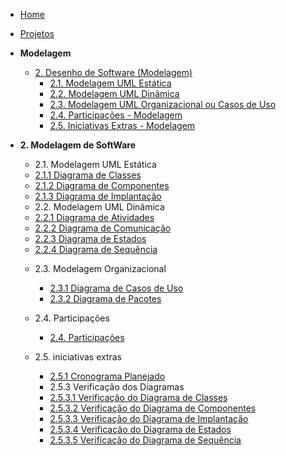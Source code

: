 <!-- docs/_sidebar.md -->

- [Home](/docs)
- [Projetos](/docs/Projeto/Projeto.md)

- **Modelagem**
  - [2. Desenho de Software (Modelagem)](/docs/Modelagem/2.Modelagem.md)
    - [2.1. Modelagem UML Estática](/docs/Modelagem/2.1.ModelagemEstatica.md)
    - [2.2. Modelagem UML Dinâmica](/docs/Modelagem/2.2.ModelagemDinamica.md)
    - [2.3. Modelagem UML Organizacional ou Casos de Uso](/docs/Modelagem/2.3.ModelagemOrganizacionalCasosDeUso.md)
    - [2.4. Participações - Modelagem](/docs/Modelagem/2.4.ParticipacoesModelagem.md)
    - [2.5. Iniciativas Extras - Modelagem](/docs/Modelagem/2.5.IniciativasExtras.md)


- **2. Modelagem de SoftWare**
    * 2.1. Modelagem UML Estática
    - [2.1.1 Diagrama de Classes](/Modelagem/ModelagemEstatica/DiagramaClasses.md)
    - [2.1.2 Diagrama de Componentes](/Modelagem/ModelagemEstatica/DiagramaComponentes.md)
    - [2.1.3 Diagrama de Implantação](/Modelagem/ModelagemEstatica/DiagramaImplantacao.md)

    * 2.2. Modelagem UML Dinâmica
    - [2.2.1 Diagrama de Atividades](/Modelagem/ModelagemDinamica/DiagramaAtividades.md)
    - [2.2.2 Diagrama de Comunicação](/Modelagem/ModelagemDinamica/DiagramaComunicacao.md)
    - [2.2.3 Diagrama de Estados](/Modelagem/ModelagemDinamica/DiagramaEstados.md)
    - [2.2.4 Diagrama de Sequência](/Modelagem/ModelagemDinamica/DiagramaSequencia.md)


    * 2.3. Modelagem Organizacional
      - [2.3.1 Diagrama de Casos de Uso](/Modelagem/ModelagemOrganizacional/DiagramaCasosUso.md)
      - [2.3.2 Diagrama de Pacotes](/Modelagem/ModelagemOrganizacional/DiagramaPacotes.md)

    * 2.4. Participações 
      - [2.4. Participações](/Modelagem/Participacoes)

    * 2.5.  iniciativas extras
      - [2.5.1 Cronograma Planejado](/Modelagem/IniciativasExtras/CronogramaPlanejado.md)

      * 2.5.3 Verificação dos Diagramas
      - [2.5.3.1 Verificação do Diagrama de Classes](/Modelagem/IniciativasExtras/Verificacao/VerificacaoDiagramaClasses.md)
      - [2.5.3.2 Verificação do Diagrama de Componentes](/Modelagem/IniciativasExtras/Verificacao/VerificacaoDiagramaComponentes.md)
      - [2.5.3.3 Verificação do Diagrama de Implantação](/Modelagem/IniciativasExtras/Verificacao/VerificacaoDiagramaImplantacao.md)
      - [2.5.3.4 Verificação do Diagrama de Estados](/Modelagem/IniciativasExtras/Verificacao/VerificacaoDiagramaEstados.md)
      - [2.5.3.5 Verificação do Diagrama de Sequência](/Modelagem/IniciativasExtras/Verificacao/VerificacaoDiagramaSequencia.md)
